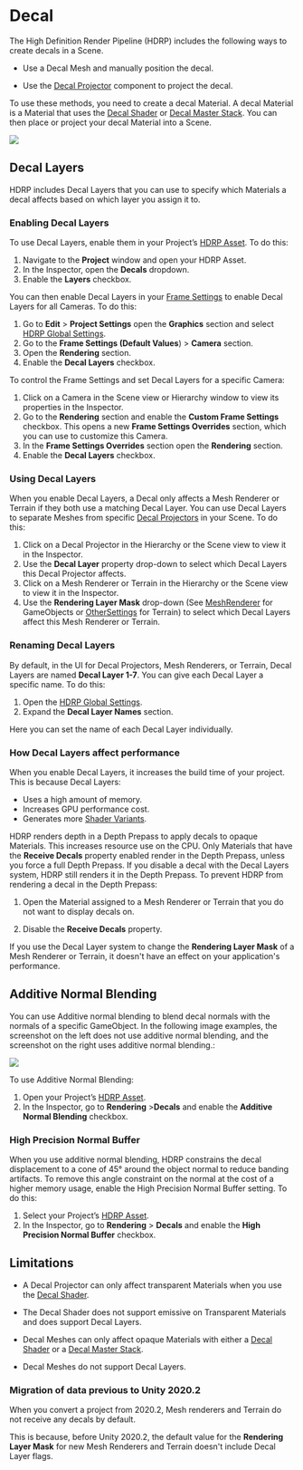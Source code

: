 # Decal

The High Definition Render Pipeline (HDRP) includes the following ways to create decals in a Scene.

- Use a Decal Mesh and manually position the decal.

- Use the [Decal Projector](Decal-Projector.md) component to project the decal. 

To use these methods, you need to create a decal Material. A decal Material is a Material that uses the [Decal Shader](Decal-Shader.md) or [Decal Master Stack](master-stack-decal.md). You can then place or project your decal Material into a Scene.

![](Images/HDRPFeatures-DecalShader.png)

## Decal Layers

HDRP includes Decal Layers that you can use to specify which Materials a decal affects based on which layer you assign it to. 

### Enabling Decal Layers

To use Decal Layers, enable them in your Project’s [HDRP Asset](HDRP-Asset.md).  To do this: 
1. Navigate to the **Project** window and open your HDRP Asset.
2. In the Inspector, open the **Decals** dropdown.
3. Enable the  **Layers**  checkbox.

You can then enable Decal Layers in your [Frame Settings](Frame-Settings.md) to enable Decal Layers for all Cameras. To do this:

1. Go to **Edit** > **Project Settings** open the **Graphics** section and select [HDRP Global Settings](Default-Settings-Window.md).
2. Go to the **Frame Settings (Default Values**) > **Camera** section.
3. Open the **Rendering** section.
4. Enable the **Decal Layers** checkbox.

To control the Frame Settings and set Decal Layers for a specific Camera:

1. Click on a Camera in the Scene view or Hierarchy window to view its properties in the Inspector.
2. Go to the **Rendering** section and enable the **Custom Frame Settings** checkbox. This opens a new **Frame Settings Overrides** section, which you can use to customize this Camera.
3. In the **Frame Settings Overrides** section open the **Rendering** section.
4. Enable the **Decal Layers** checkbox.

### Using Decal Layers

When you enable Decal Layers, a Decal only affects a Mesh Renderer or Terrain if they both use a matching Decal Layer. You can use Decal Layers to separate Meshes from specific [Decal Projectors](Decal-Projector.md) in your Scene. To do this:

1. Click on a Decal Projector in the Hierarchy or the Scene view to view it in the Inspector.
2. Use the **Decal Layer** property drop-down to select which Decal Layers this Decal Projector affects.
4. Click on a Mesh Renderer or Terrain in the Hierarchy or the Scene view to view it in the Inspector.
5. Use the **Rendering Layer Mask** drop-down (See [MeshRenderer](https://docs.unity3d.com/Manual/class-MeshRenderer.html) for GameObjects or [OtherSettings](https://docs.unity3d.com/Manual/terrain-OtherSettings.html) for Terrain) to select which Decal Layers affect this Mesh Renderer or Terrain. 

### Renaming Decal Layers

By default, in the UI for Decal Projectors, Mesh Renderers, or Terrain, Decal Layers are named **Decal Layer 1-7**. You can give each Decal Layer a specific name. To do this:

1. Open the [HDRP Global Settings](Default-Settings-Window.md).
2. Expand the **Decal Layer Names** section.

Here you can set the name of each Decal Layer individually.

### How Decal Layers affect performance

When you enable Decal Layers, it increases the build time of your project. This is because Decal Layers:

* Uses a high amount of memory.
* Increases GPU performance cost.
* Generates more [Shader Variants](https://docs.unity3d.com/Manual/shader-variants.html).

HDRP renders depth in a Depth Prepass to apply decals to opaque Materials. This increases resource use on the CPU. Only Materials that have the **Receive Decals** property enabled render in the Depth Prepass, unless you force a full Depth Prepass. If you disable a decal with the Decal Layers system, HDRP still renders it in the Depth Prepass. To prevent HDRP from rendering a decal in the Depth Prepass: 

1. Open the Material assigned to a Mesh Renderer or Terrain that you do not want to display decals on. 

2. Disable the **Receive Decals** property.

If you use the Decal Layer system to change the **Rendering Layer Mask** of a Mesh Renderer or Terrain, it doesn't have an effect on your application's performance. 

## Additive Normal Blending

You can use Additive normal blending to blend decal normals with the normals of a specific GameObject.
In the following image examples, the screenshot on the left does not use additive normal blending, and the screenshot on the right uses additive normal blending.:

![](Images/HDRPFeatures-SurfGrad.png)

To use Additive Normal Blending:
1. Open your Project’s [HDRP Asset](HDRP-Asset.md).
2. In the Inspector, go to **Rendering**  >**Decals** and enable the **Additive Normal Blending** checkbox.

### High Precision Normal Buffer

When you use additive normal blending, HDRP constrains the decal displacement to a cone of 45° around the object normal to reduce banding artifacts.
To remove this angle constraint on the normal at the cost of a higher memory usage, enable the High Precision Normal Buffer setting. To do this:

1. Select your Project’s [HDRP Asset](HDRP-Asset.md).
2. In the Inspector, go to **Rendering** > **Decals** and enable the **High Precision Normal Buffer** checkbox.

## Limitations

- A Decal Projector can only affect transparent Materials when you use the [Decal Shader](Decal-Shader.md). 

- The Decal Shader does not support emissive on Transparent Materials and does support Decal Layers.

- Decal Meshes can only affect opaque Materials with either a [Decal Shader](Decal-Shader.md) or a [Decal Master Stack](master-stack-decal.md). 

- Decal Meshes do not support Decal Layers.

### Migration of data previous to Unity 2020.2

When you convert a project from 2020.2, Mesh renderers and Terrain do not receive any decals by default. 

This is because, before Unity 2020.2, the default value for the **Rendering Layer Mask** for new Mesh Renderers and Terrain doesn't include Decal Layer flags. 